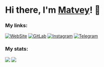 # Hi there, I'm <a href=https://no738.dev/>Matvey</a>! 👋

### My links:

[![WebSite](https://img.shields.io/badge/website(WIP)-red?style=for-the-badge&logo=firefox&logoColor=white)](https://no738.dev)
[![GitLab](https://img.shields.io/badge/gitlab-000?style=for-the-badge&logo=gitlab&logoColor=white)](https://gitlab.com/No738)
[![Instagram](https://img.shields.io/badge/instagram-E4405F?style=for-the-badge&logo=instagram&logoColor=white)](https://www.instagram.com/no00738/)
[![Telegram](https://img.shields.io/badge/telegram-fff?style=for-the-badge&logo=telegram)](https://t.me/no738)

### My stats:
<img src="https://github-readme-stats.vercel.app/api?username=No738&show_icons=true&hide_border=true&count_private=true&include_all_commits=true&theme=dracula" /> <img src="https://github-readme-streak-stats.herokuapp.com?user=No738&theme=dracula&hide_border=true">
